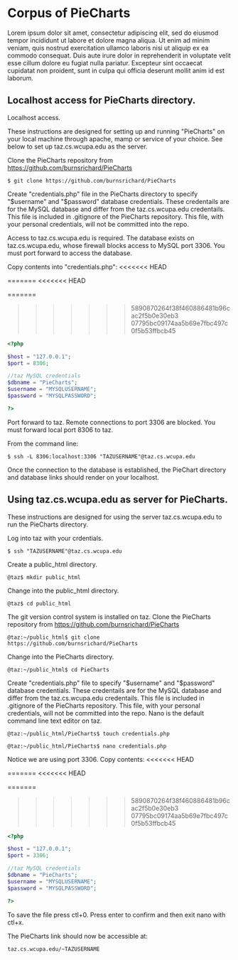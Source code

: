 # Corpus  of PieCharts #

Lorem ipsum dolor sit amet, consectetur adipiscing elit, sed do eiusmod tempor incididunt ut labore
et dolore magna aliqua. Ut enim ad minim veniam, quis nostrud exercitation ullamco laboris nisi ut
aliquip ex ea commodo consequat. Duis aute irure dolor in reprehenderit in voluptate velit esse
cillum dolore eu fugiat nulla pariatur. Excepteur sint occaecat cupidatat non proident, sunt in culpa
qui officia deserunt mollit anim id est laborum.

## Localhost access for PieCharts directory. ##

Localhost access.

These instructions are designed for setting up and running "PieCharts" on your local machine 
through apache, mamp or service of your choice. See below to set up taz.cs.wcupa.edu as the 
server.

Clone the PieCharts repository from https://github.com/burnsrichard/PieCharts

`$ git clone https://github.com/burnsrichard/PieCharts`

Create "credentials.php" file in the PieCharts directory to specify "$username" and "$password" 
database credentials. These credentails are for the MySQL database and differ from the 
taz.cs.wcupa.edu credentails. This file is included in .gitignore of the PieCharts repository. 
This file, with your personal credentials, will not be committed into the repo.

Access to taz.cs.wcupa.edu is required. The database exists on taz.cs.wcupa.edu, whose firewall
blocks access to MySQL port 3306. You must port forward to access the database. 

Copy contents into "credentials.php":
<<<<<<< HEAD

=======
<<<<<<< HEAD

=======
>>>>>>> 5890870264f38f460886481b96cac2f5b0e30eb3
>>>>>>> 07795bc09174aa5b69e7fbc497c0f5b53ffbcb45
```php	
<?php

$host = "127.0.0.1";		
$port = 8306;              	

//taz MySQL credentials			
$dbname = "PieCharts";	
$username = "MYSQLUSERNAME";	
$password = "MYSQLPASSWORD";	

?>	
```

Port forward to taz. Remote connections to port 3306 are blocked. You must forward local port
8306 to taz.

From the command line: 

`$ ssh -L 8306:localhost:3306 "TAZUSERNAME"@taz.cs.wcupa.edu`

Once the connection to the database is established, the PieChart directory and database links 
should render on your localhost.


## Using taz.cs.wcupa.edu as server for PieCharts. ##


These instructions are designed for using the server taz.cs.wcupa.edu to run the PieCharts directory.

Log into taz with your crdentials.	

`$ ssh "TAZUSERNAME"@taz.cs.wcupa.edu`

Create a public_html directory.	

`@taz$ mkdir public_html`

Change into the public_html directory.
	
`@taz$ cd public_html`

The git version control system is installed on taz. Clone the PieCharts repository from
https://github.com/burnsrichard/PieCharts

`@taz:~/public_html$ git clone https://github.com/burnsrichard/PieCharts`

Change into the PieCharts directory.

`@taz:~/public_html$ cd PieCharts`

Create "credentials.php" file to specify "$username" and "$password" database credentials. These
credentails are for the MySQL database and differ from the taz.cs.wcupa.edu credentails.
This file is included in .gitignore of the PieCharts repository. This file, with your personal
credentials, will not be committed into the repo. Nano is the default command line text editor 
on taz.

`@taz:~/public_html/PieCharts$ touch credentials.php`

`@taz:~/public_html/PieCharts$ nano credentials.php`

Notice we are using port 3306. Copy contents:
<<<<<<< HEAD

=======
<<<<<<< HEAD

=======
>>>>>>> 5890870264f38f460886481b96cac2f5b0e30eb3
>>>>>>> 07795bc09174aa5b69e7fbc497c0f5b53ffbcb45
```php
<?php

$host = "127.0.0.1";	
$port = 3306;  	          

//taz MySQL credentials					
$dbname = "PieCharts";		
$username = "MYSQLUSERNAME";		
$password = "MYSQLPASSWORD";		

?>	
```

To save the file press ctl+0. Press enter to confirm and then exit nano with ctl+x.

The PieCharts link should now be accessible at:

 `taz.cs.wcupa.edu/~TAZUSERNAME`
